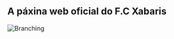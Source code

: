 ## A páxina web oficial do F.C Xabaris

![Branching](![image](https://user-images.githubusercontent.com/98548689/151419270-da84bf03-750a-4ea3-a10f-b666271e1f1c.png))
